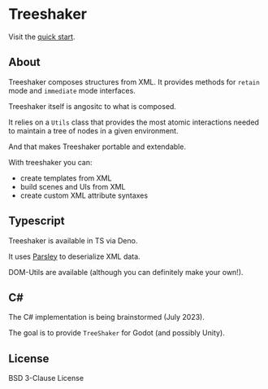 # Treeshaker

Visit the [quick start](https://herebythere.github.io/treeshaker).

## About

Treeshaker composes structures from XML. It provides methods for `retain` mode
and `immediate` mode interfaces.

Treeshaker itself is angositc to what is composed.

It relies on a `Utils` class that provides the most atomic interactions needed
to maintain a tree of nodes in a given environment.

And that makes Treeshaker portable and extendable.

With treeshaker you can:

- create templates from XML
- build scenes and UIs from XML
- create custom XML attribute syntaxes

## Typescript

Treeshaker is available in TS via Deno.

It uses [Parsley](https://github.com/herebythere/parsley) to deserialize XML
data.

DOM-Utils are available (although you can definitely make your own!).

## C#

The C# implementation is being brainstormed (July 2023).

The goal is to provide `TreeShaker` for Godot (and possibly Unity).

## License

BSD 3-Clause License
